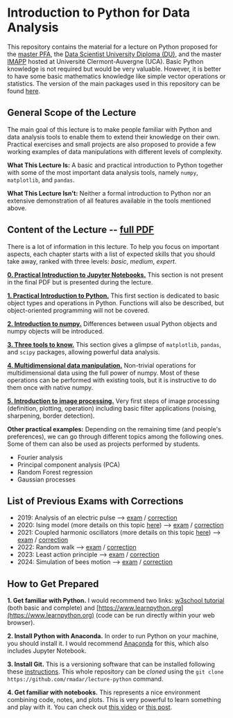 # Introduction to Python for Data Analysis

This repository contains the material for a lecture on Python proposed for the [master PFA](https://www.uca.fr/formation/nos-formations/par-ufr-ecoles-et-iut/institut-des-sciences/ecole-universitaire-de-physique-et-dingenierie/master/master-physique-fondamentale-et-applications-5), the [Data Scientist University Diploma (DU)](https://www.uca.fr/formation/nos-formations/catalogue-des-formations/du-data-scientist), and the master [IMAPP](https://imapp.eu/) hosted at Université Clermont-Auvergne (UCA). Basic Python knowledge is not required but would be very valuable. However, it is better to have some basic mathematics knowledge like simple vector operations or statistics. The version of the main packages used in this repository can be found [here](package_version.list).


## General Scope of the Lecture

The main goal of this lecture is to make people familiar with Python and data analysis tools to enable them to extend their knowledge on their own. Practical exercises and small projects are also proposed to provide a few working examples of data manipulations with different levels of complexity.

**What This Lecture Is:** A basic and practical introduction to Python together with some of the most important data analysis tools, namely `numpy`, `matplotlib`, and `pandas`.

**What This Lecture Isn't:** Neither a formal introduction to Python nor an extensive demonstration of all features available in the tools mentioned above.


## Content of the Lecture -- [full PDF](https://github.com/rmadar/lecture-python/raw/master/documentation/PythonIntroductionDU.pdf)

There is a lot of information in this lecture. To help you focus on important aspects, each chapter starts with a list of expected skills that you should take away, ranked with three levels: *basic*, *medium*, *expert*.

**[0. Practical Introduction to Jupyter Notebooks.](lectures/0-IntroductionNotebook.ipynb)** This section is not present in the final PDF but is presented during the lecture.

**[1. Practical Introduction to Python.](lectures/1-PythonIntroduction.ipynb)** This first section is dedicated to basic object types and operations in Python. Functions will also be described, but object-oriented programming will not be covered.

**[2. Introduction to numpy.](lectures/2-NumpyIntroduction.ipynb)** Differences between usual Python objects and numpy objects will be introduced.

**[3. Three tools to know.](lectures/3-ToolsToKnow.ipynb)** This section gives a glimpse of `matplotlib`, `pandas`, and `scipy` packages, allowing powerful data analysis.

**[4. Multidimensional data manipulation.](lectures/4-HighDimensionalData.ipynb)** Non-trivial operations for multidimensional data using the full power of numpy. Most of these operations can be performed with existing tools, but it is instructive to do them once with native numpy.

**[5. Introduction to image processing.](lectures/5-ImageProcessing.ipynb)** Very first steps of image processing (definition, plotting, operation) including basic filter applications (noising, sharpening, border detection).

**Other practical examples:** Depending on the remaining time (and people's preferences), we can go through different topics among the following ones. Some of them can also be used as projects performed by students.
   + Fourier analysis
   + Principal component analysis (PCA)
   + Random Forest regression
   + Gaussian processes

## List of Previous Exams with Corrections

 + 2019: Analysis of an electric pulse ⟶ [exam](exam/2019/Examen.ipynb) / [correction](exam/2019/Examen-corrections.ipynb)
 + 2020: Ising model (more details on this topic [here](https://github.com/rmadar/isingmodel2d)) ⟶ [exam](exam/2020/Exam.ipynb) / [correction](exam/2020/ExamCorrection.ipynb)
 + 2021: Coupled harmonic oscillators (more details on this topic [here](https://github.com/rmadar/vibrating-string)) ⟶ [exam](exam/2021/exam.ipynb) / [correction](exam/2021/examCorrection.ipynb)
 + 2022: Random walk ⟶ [exam](exam/2022/exam.ipynb) / [correction](exam/2022/examCorrection.ipynb)
 + 2023: Least action principle ⟶ [exam](exam/2023/ExamMASTER.ipynb) / [correction](exam/2023/ExamMASTERcorr.ipynb)
 + 2024: Simulation of bees motion ⟶ [exam](exam/2024/Exam2024.ipynb) / [correction](exam/2024/Exam2024Corr.ipynb)
 
## How to Get Prepared

**1. Get familiar with Python.** I would recommend two links: [w3school tutorial](https://www.w3schools.com/python/) (both basic and complete) and [https://www.learnpython.org](https://www.learnpython.org) (code can be run directly within your web browser).

**2. Install Python with Anaconda.** In order to run Python on your machine, you should install it. I would recommend [Anaconda](https://www.anaconda.com/) for this, which also includes Jupyter Notebook.

**3. Install Git.** This is a versioning software that can be installed following these [instructions](https://git-scm.com/book/en/v2/Getting-Started-Installing-Git). This whole repository can be *cloned* using the `git clone https://github.com/rmadar/lecture-python` command.

**4. Get familiar with notebooks.** This represents a nice environment combining code, notes, and plots. This is very powerful to learn something and play with it. You can check out [this video](https://www.youtube.com/watch?v=CwFq3YDU6_Y) or [this post](https://realpython.com/jupyter-notebook-introduction/).
